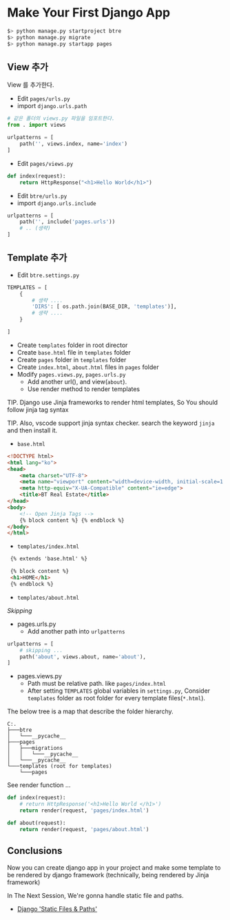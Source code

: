 # Make Your First Django App

```bash
$> python manage.py startproject btre
$> python manage.py migrate
$> python manage.py startapp pages
```

## View 추가

View 를 추가한다.

- Edit `pages/urls.py`
- import `django.urls.path`

```python
# 같은 폴더의 views.py 파일을 임포트한다.
from . import views

urlpatterns = [
    path('', views.index, name='index')
]
```

- Edit `pages/views.py`

```python
def index(request):
    return HttpResponse("<h1>Hello World</h1>")
```

- Edit `btre/urls.py`
- import `django.urls.include`

```python
urlpatterns = [
    path('', include('pages.urls'))
    # .. (생략)
]
```

## Template 추가

- Edit `btre.settings.py`

```python
TEMPLATES = [
    {
        # 생략 ....
        'DIRS': [ os.path.join(BASE_DIR, 'templates')],
        # 생략 ....
    }

]

```

- Create `templates` folder in root director
- Create `base.html` file in `templates` folder
- Create `pages` folder in `templates` folder
- Create `index.html`, `about.html` files in `pages` folder
- Modify `pages.views.py`, `pages.urls.py`
  - Add another url(), and view(`about`).
  - Use render method to render templates

TIP. Django use Jinja frameworks to render html templates, So You should follow jinja tag syntax

TIP. Also, vscode support jinja syntax checker. search the keyword `jinja` and then install it.

- `base.html`

```html
<!DOCTYPE html>
<html lang="ko">
<head>
    <meta charset="UTF-8">
    <meta name="viewport" content="width=device-width, initial-scale=1.0">
    <meta http-equiv="X-UA-Compatible" content="ie=edge">
    <title>BT Real Estate</title>
</head>
<body>
    <!-- Open Jinja Tags -->
    {% block content %} {% endblock %}
</body>
</html>
```

- `templates/index.html`

```html
 {% extends 'base.html' %}

 {% block content %}
 <h1>HOME</h1>
 {% endblock %}
```

- `templates/about.html`

*Skipping*

- pages.urls.py
  - Add another path into `urlpatterns`

```python
urlpatterns = [
    # skipping ...
    path('about', views.about, name='about'),
]
```

- pages.views.py
  - Path must be relative path. like `pages/index.html`
  - After setting `TEMPLATES` global variables in `settings.py`, Consider `templates` folder as root folder for every template files(`*.html`).

The below tree is a map that describe the folder hierarchy.

```shell
C:.
├───btre
│   └───__pycache__
├───pages
│   ├───migrations
│   │   └───__pycache__
│   └───__pycache__
└───templates (root for templates)
    └───pages
```

See render function ...

```python
def index(request):
    # return HttpResponse('<h1>Hello World </h1>')
    return render(request, 'pages/index.html')

def about(request):
    return render(request, 'pages/about.html')
```

## Conclusions

Now you can create django app in your project and make some template to be rendered by django framework (technically, being rendered by Jinja framework)

In The Next Session, We're gonna handle static file and paths.

- [Django 'Static Files & Paths'][1]

<!-- Reference Links -->

[1]: ./DAY-2nd.md "Django 'Static Files & Paths'"